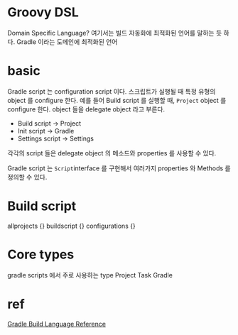 # Groovy DSL
Domain Specific Language?
여기서는 빌드 자동화에 최적화된 언어를 말하는 듯 하다.
Gradle 이라는 도메인에 최적화된 언어

# basic
Gradle script 는 configuration script 이다.
스크립트가 실행될 때 특정 유형의 object 를 configure 한다.
예를 들어 Build script 를 실행할 때, `Project` object 를 configure 한다.
object 들을 delegate object 라고 부른다.

- Build script -> Project
- Init script -> Gradle
- Settings script -> Settings

각각의 script 들은 delegate object 의 메소드와 properties 를 사용할 수 있다.

Gradle script 는 `Script`interface 를 구현해서 여러가지 properties 와 Methods 를 정의할 수 있다.

# Build script
allprojects {}
buildscript {}
configurations {}

# Core types
gradle scripts 에서 주로 사용하는 type
Project
Task
Gradle

# ref
[Gradle Build Language Reference](https://docs.gradle.org/current/dsl/index.html)